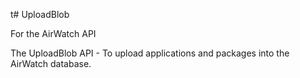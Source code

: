 t# UploadBlob


For the AirWatch API

The UploadBlob API - To upload applications and packages into the AirWatch database. 

